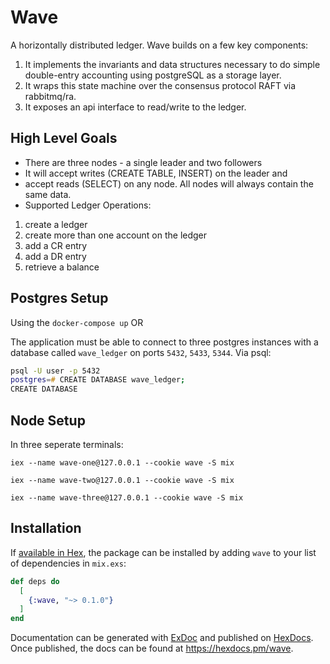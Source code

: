 # Wave

A horizontally distributed ledger. Wave builds on a few key components:

1. It implements the invariants and data structures necessary to do simple double-entry accounting using
 postgreSQL as a storage layer.
2. It wraps this state machine over the consensus protocol RAFT via rabbitmq/ra.
3. It exposes an api interface to read/write to the ledger.

## High Level Goals

- There are three nodes - a single leader and two followers
- It will accept writes (CREATE TABLE, INSERT) on the leader and
- accept reads (SELECT) on any node. All nodes will always contain the same data.
- Supported Ledger Operations:

1. create a ledger
2. create more than one account on the ledger
3. add a CR entry
4. add a DR entry
5. retrieve a balance

## Postgres Setup

Using the `docker-compose up` OR

The application must be able to connect to three postgres instances with a database called `wave_ledger` on ports `5432`, `5433`, `5344`. Via psql:

```zsh
psql -U user -p 5432
postgres=# CREATE DATABASE wave_ledger;
CREATE DATABASE
```

## Node Setup
In three seperate terminals:
```
iex --name wave-one@127.0.0.1 --cookie wave -S mix
```

```
iex --name wave-two@127.0.0.1 --cookie wave -S mix
```

```
iex --name wave-three@127.0.0.1 --cookie wave -S mix
```

## Installation

If [available in Hex](https://hex.pm/docs/publish), the package can be installed
by adding `wave` to your list of dependencies in `mix.exs`:

```elixir
def deps do
  [
    {:wave, "~> 0.1.0"}
  ]
end
```

Documentation can be generated with [ExDoc](https://github.com/elixir-lang/ex_doc)
and published on [HexDocs](https://hexdocs.pm). Once published, the docs can
be found at <https://hexdocs.pm/wave>.
